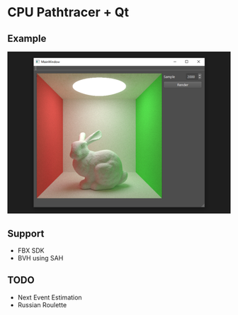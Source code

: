 # CPU Pathtracer + Qt

## Example

![](img/2020-04-26-20-41-47.png)

## Support

- FBX SDK
- BVH using SAH

## TODO

- Next Event Estimation
- Russian Roulette